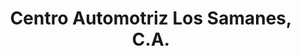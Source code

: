 ---
title: "Centro Automotriz Los Samanes, C.A."
url: /ciudad-guayana-puerto-ordaz/centro-automotriz-los-samanes-c-a/
shop: reparación de automóviles
---
